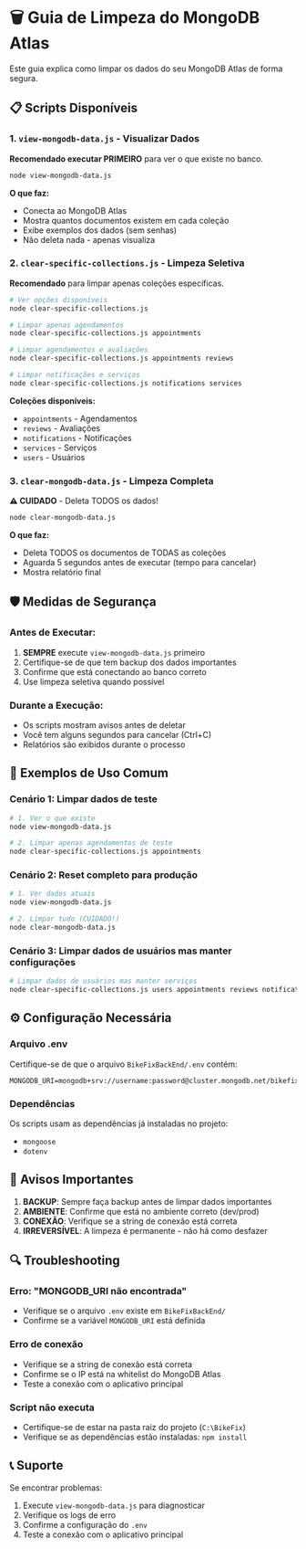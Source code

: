 # 🗑️ Guia de Limpeza do MongoDB Atlas

Este guia explica como limpar os dados do seu MongoDB Atlas de forma segura.

## 📋 Scripts Disponíveis

### 1. `view-mongodb-data.js` - Visualizar Dados
**Recomendado executar PRIMEIRO** para ver o que existe no banco.

```bash
node view-mongodb-data.js
```

**O que faz:**
- Conecta ao MongoDB Atlas
- Mostra quantos documentos existem em cada coleção
- Exibe exemplos dos dados (sem senhas)
- Não deleta nada - apenas visualiza

### 2. `clear-specific-collections.js` - Limpeza Seletiva
**Recomendado** para limpar apenas coleções específicas.

```bash
# Ver opções disponíveis
node clear-specific-collections.js

# Limpar apenas agendamentos
node clear-specific-collections.js appointments

# Limpar agendamentos e avaliações
node clear-specific-collections.js appointments reviews

# Limpar notificações e serviços
node clear-specific-collections.js notifications services
```

**Coleções disponíveis:**
- `appointments` - Agendamentos
- `reviews` - Avaliações
- `notifications` - Notificações
- `services` - Serviços
- `users` - Usuários

### 3. `clear-mongodb-data.js` - Limpeza Completa
**⚠️ CUIDADO** - Deleta TODOS os dados!

```bash
node clear-mongodb-data.js
```

**O que faz:**
- Deleta TODOS os documentos de TODAS as coleções
- Aguarda 5 segundos antes de executar (tempo para cancelar)
- Mostra relatório final

## 🛡️ Medidas de Segurança

### Antes de Executar:
1. **SEMPRE** execute `view-mongodb-data.js` primeiro
2. Certifique-se de que tem backup dos dados importantes
3. Confirme que está conectando ao banco correto
4. Use limpeza seletiva quando possível

### Durante a Execução:
- Os scripts mostram avisos antes de deletar
- Você tem alguns segundos para cancelar (Ctrl+C)
- Relatórios são exibidos durante o processo

## 📝 Exemplos de Uso Comum

### Cenário 1: Limpar dados de teste
```bash
# 1. Ver o que existe
node view-mongodb-data.js

# 2. Limpar apenas agendamentos de teste
node clear-specific-collections.js appointments
```

### Cenário 2: Reset completo para produção
```bash
# 1. Ver dados atuais
node view-mongodb-data.js

# 2. Limpar tudo (CUIDADO!)
node clear-mongodb-data.js
```

### Cenário 3: Limpar dados de usuários mas manter configurações
```bash
# Limpar dados de usuários mas manter serviços
node clear-specific-collections.js users appointments reviews notifications
```

## ⚙️ Configuração Necessária

### Arquivo .env
Certifique-se de que o arquivo `BikeFixBackEnd/.env` contém:
```
MONGODB_URI=mongodb+srv://username:password@cluster.mongodb.net/bikefix
```

### Dependências
Os scripts usam as dependências já instaladas no projeto:
- `mongoose`
- `dotenv`

## 🚨 Avisos Importantes

1. **BACKUP**: Sempre faça backup antes de limpar dados importantes
2. **AMBIENTE**: Confirme que está no ambiente correto (dev/prod)
3. **CONEXÃO**: Verifique se a string de conexão está correta
4. **IRREVERSÍVEL**: A limpeza é permanente - não há como desfazer

## 🔍 Troubleshooting

### Erro: "MONGODB_URI não encontrada"
- Verifique se o arquivo `.env` existe em `BikeFixBackEnd/`
- Confirme se a variável `MONGODB_URI` está definida

### Erro de conexão
- Verifique se a string de conexão está correta
- Confirme se o IP está na whitelist do MongoDB Atlas
- Teste a conexão com o aplicativo principal

### Script não executa
- Certifique-se de estar na pasta raiz do projeto (`C:\BikeFix`)
- Verifique se as dependências estão instaladas: `npm install`

## 📞 Suporte

Se encontrar problemas:
1. Execute `view-mongodb-data.js` para diagnosticar
2. Verifique os logs de erro
3. Confirme a configuração do `.env`
4. Teste a conexão com o aplicativo principal